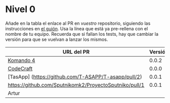 # Nivel 0

Añade en la tabla el enlace al PR en *vuestro* repositorio, siguiendo las
instrucciones en [el guión](http://jj.github.io/MPDA-IS/doc/0.Repositorio). Usa
la línea que está ya pre-rellena con el nombre de tu equipo. Recuerda que si
fallan los tests, hay que cambiar la versión para que se vuelvan a lanzar los
mismos.

| URL del PR | Versión | Alcanzado |
|------------|---------|-----------|
| [Komando 4](https://github.com/Komando4ediae/komando4Project/pull/2)  | 0.0.2        |           |
| [CodeCraft](https://github.com/Codecr-ft/TurnoGen/pull/1)  |     0.0.0    |           |
| [TasApp] (https://github.com/T-ASAPP/T-asapp/pull/2)    | 0.0.1        |           |
| https://github.com/Sputnikomk2/ProyectoSputniko/pull/1   | 0.0.1      |           |
| Artur | | |

